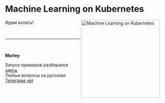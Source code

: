 # Machine Learning on Kubernetes

<img src="https://static.packt-cdn.com/products/9781803241807/cover/smaller" alt="Machine Learning on Kubernetes" height="256px" align="right">

Идем копать! 


<br/>

---

<br/>


**Marley**

Запуск примеров разбирался <a href="https://aiops.ru/study/books/machine-learning-on-kubernetes/">здесь</a>  
Любые вопросы на русском: <a href="https://matematika.org/chat/">Телеграм чат</a>

